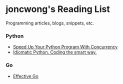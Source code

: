 # joncwong's Reading List

Programming articles, blogs, snippets, etc.

### Python
- [Speed Up Your Python Program With Concurrency](https://realpython.com/python-concurrency/)
- [Idiomatic Python. Coding the smart way.](https://medium.com/the-andela-way/idiomatic-python-coding-the-smart-way-cc560fa5f1d6)

### Go
- [Effective Go](https://golang.org/doc/effective_go.html)
